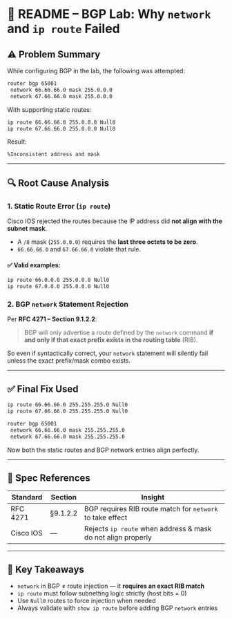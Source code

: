 
# 🧠 README – BGP Lab: Why `network` and `ip route` Failed

## ⚠️ Problem Summary

While configuring BGP in the lab, the following was attempted:

```bash
router bgp 65001
 network 66.66.66.0 mask 255.0.0.0
 network 67.66.66.0 mask 255.0.0.0
```

With supporting static routes:

```bash
ip route 66.66.66.0 255.0.0.0 Null0
ip route 67.66.66.0 255.0.0.0 Null0
```

Result:
```
%Inconsistent address and mask
```

---

## 🔍 Root Cause Analysis

### 1. Static Route Error (`ip route`)

Cisco IOS rejected the routes because the IP address did **not align with the subnet mask**.

- A `/8` mask (`255.0.0.0`) requires the **last three octets to be zero**.
- `66.66.66.0` and `67.66.66.0` violate that rule.

#### ✅ Valid examples:

```bash
ip route 66.0.0.0 255.0.0.0 Null0
ip route 67.0.0.0 255.0.0.0 Null0
```

### 2. BGP `network` Statement Rejection

Per **RFC 4271 – Section 9.1.2.2**:

> BGP will only advertise a route defined by the `network` command **if and only if that exact prefix exists in the routing table** (RIB).

So even if syntactically correct, your `network` statement will silently fail unless the exact prefix/mask combo exists.

---

## ✅ Final Fix Used

```bash
ip route 66.66.66.0 255.255.255.0 Null0
ip route 67.66.66.0 255.255.255.0 Null0

router bgp 65001
 network 66.66.66.0 mask 255.255.255.0
 network 67.66.66.0 mask 255.255.255.0
```

Now both the static routes and BGP network entries align perfectly.

---

## 📄 Spec References

| Standard     | Section    | Insight                                                    |
|--------------|------------|-------------------------------------------------------------|
| RFC 4271     | §9.1.2.2   | BGP requires RIB route match for `network` to take effect   |
| Cisco IOS    | —          | Rejects `ip route` when address & mask do not align properly|

---

## 🧠 Key Takeaways

- `network` in BGP ≠ route injection — it **requires an exact RIB match**
- `ip route` must follow subnetting logic strictly (host bits = 0)
- Use `Null0` routes to force injection when needed
- Always validate with `show ip route` before adding BGP `network` entries
